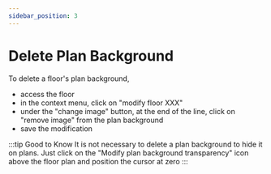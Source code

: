 ```yaml
---
sidebar_position: 3
---
```

# Delete Plan Background

To delete a floor's plan background,
-   access the floor
-   in the context menu, click on "modify floor XXX"
-   under the "change image" button, at the end of the line, click on "remove image" from the plan background
-   save the modification

:::tip Good to Know
It is not necessary to delete a plan background to hide it on plans. Just click on the "Modify plan background transparency" icon above the floor plan and position the cursor at zero
:::